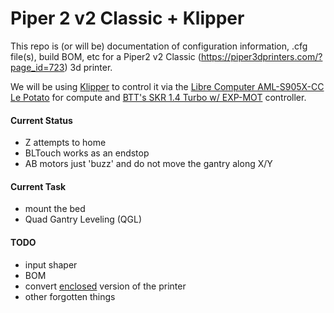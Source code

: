 # Piper 2 v2 Classic + Klipper

This repo is (or will be) documentation of configuration information, .cfg file(s), build BOM, etc for a Piper2 v2 Classic (https://piper3dprinters.com/?page_id=723) 3d printer.

We will be using [Klipper](https://www.klipper3d.org/) to control it via the [Libre Computer AML-S905X-CC Le Potato](https://libre.computer/products/aml-s905x-cc/) for compute and [BTT's SKR 1.4 Turbo w/ EXP-MOT](https://biqu.equipment/collections/control-board/products/bigtreetech-skr-v1-4-skr-v1-4-turbo-control-board-tmc2209-tmc2208-eeprom-v1-0-exp-mot-v1-0-3d-printer-parts-for-ender-3?variant=31898702970978) controller.

#### Current Status

- Z attempts to home
- BLTouch works as an endstop
- AB motors just 'buzz' and do not move the gantry along X/Y

#### Current Task

- mount the bed
- Quad Gantry Leveling (QGL)

#### TODO

- input shaper
- BOM
- convert [enclosed](https://piper3dprinters.com/?page_id=646) version of the printer
- other forgotten things

